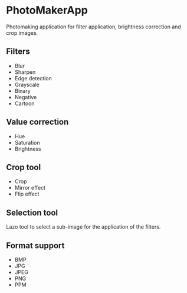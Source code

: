 # PhotoMakerApp
Photomaking application for filter application, brightness correction and crop images.

## Filters
* Blur
* Sharpen
* Edge detection
* Grayscale
* Binary
* Negative
* Cartoon

## Value correction
* Hue
* Saturation
* Brightness

## Crop tool
* Crop
* Mirror effect
* Flip effect

## Selection tool
Lazo tool to select a sub-image for the application of the filters.

## Format support
* BMP
* JPG
* JPEG
* PNG
* PPM
